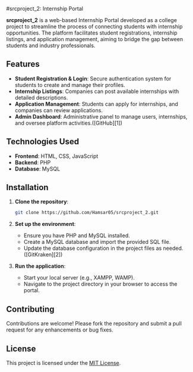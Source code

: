 

#srcproject_2: Internship Portal

**srcproject_2** is a web-based Internship Portal developed as a college project to streamline the process of connecting students with internship opportunities. The platform facilitates student registrations, internship listings, and application management, aiming to bridge the gap between students and industry professionals.

## Features

* **Student Registration & Login**: Secure authentication system for students to create and manage their profiles.
* **Internship Listings**: Companies can post available internships with detailed descriptions.
* **Application Management**: Students can apply for internships, and companies can review applications.
* **Admin Dashboard**: Administrative panel to manage users, internships, and oversee platform activities.([GitHub][1])

## Technologies Used

* **Frontend**: HTML, CSS, JavaScript
* **Backend**: PHP
* **Database**: MySQL

## Installation

1. **Clone the repository**:

   ```bash
   git clone https://github.com/Hamsar05/srcproject_2.git
   ```



2. **Set up the environment**:

   * Ensure you have PHP and MySQL installed.
   * Create a MySQL database and import the provided SQL file.
   * Update the database configuration in the project files as needed.([GitKraken][2])

3. **Run the application**:

   * Start your local server (e.g., XAMPP, WAMP).
   * Navigate to the project directory in your browser to access the portal.

## Contributing

Contributions are welcome! Please fork the repository and submit a pull request for any enhancements or bug fixes.

## License

This project is licensed under the [MIT License](LICENSE).

